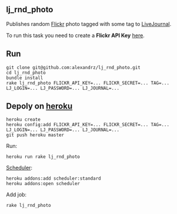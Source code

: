 lj_rnd_photo
------------

Publishes random [Flickr](http://www.flickr.com/) photo tagged with some tag to [LiveJournal](http://www.livejournal.com/).

To run this task you need to create a **Flickr API Key** [here](http://www.flickr.com/services/apps/create/apply/).

Run
---

    git clone git@github.com:alexandrz/lj_rnd_photo.git
    cd lj_rnd_photo
    bundle install
    rake lj_rnd_photo FLICKR_API_KEY=... FLICKR_SECRET=... TAG=... LJ_LOGIN=... LJ_PASSWORD=... LJ_JOURNAL=...

Depoly on [heroku](heroku.com)
------------------------------

    heroku create
    heroku config:add FLICKR_API_KEY=... FLICKR_SECRET=... TAG=... LJ_LOGIN=... LJ_PASSWORD=... LJ_JOURNAL=...
    git push heroku master

Run:

    heroku run rake lj_rnd_photo

[Scheduler](https://devcenter.heroku.com/articles/scheduler):

    heroku addons:add scheduler:standard
    heroku addons:open scheduler

Add job:

    rake lj_rnd_photo 